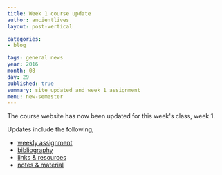 ```yaml
---
title: Week 1 course update
author: ancientlives
layout: post-vertical

categories:
- blog

tags: general news
year: 2016
month: 08
day: 29
published: true
summary: site updated and week 1 assignment
menu: new-semester
---
```


The course website has now been updated for this week's class, week 1.

Updates include the following,

* [weekly assignment](/weekly_assignment)
* [bibliography](/bibliography)
* [links & resources](/links)
* [notes & material](/notes)
